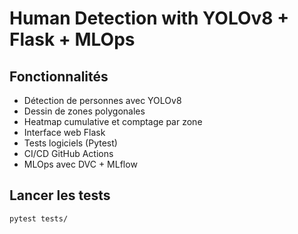 # Human Detection with YOLOv8 + Flask + MLOps

##  Fonctionnalités
- Détection de personnes avec YOLOv8
- Dessin de zones polygonales
- Heatmap cumulative et comptage par zone
- Interface web Flask
- Tests logiciels (Pytest)
- CI/CD GitHub Actions
- MLOps avec DVC + MLflow

## Lancer les tests
```bash
pytest tests/
